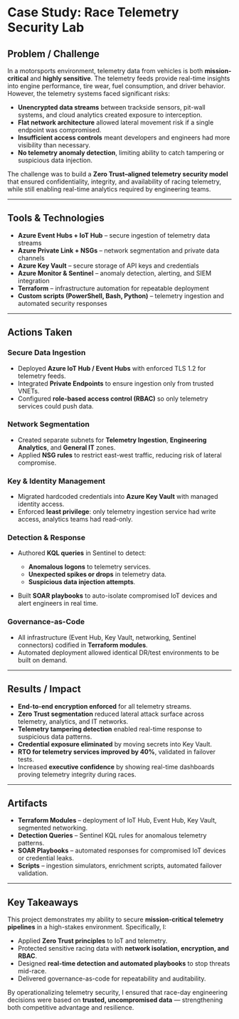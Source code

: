 # Case Study: Race Telemetry Security Lab

## Problem / Challenge

In a motorsports environment, telemetry data from vehicles is both **mission-critical** and **highly sensitive**. The telemetry feeds provide real-time insights into engine performance, tire wear, fuel consumption, and driver behavior. However, the telemetry systems faced significant risks:

* **Unencrypted data streams** between trackside sensors, pit-wall systems, and cloud analytics created exposure to interception.
* **Flat network architecture** allowed lateral movement risk if a single endpoint was compromised.
* **Insufficient access controls** meant developers and engineers had more visibility than necessary.
* **No telemetry anomaly detection**, limiting ability to catch tampering or suspicious data injection.

The challenge was to build a **Zero Trust–aligned telemetry security model** that ensured confidentiality, integrity, and availability of racing telemetry, while still enabling real-time analytics required by engineering teams.

---

## Tools & Technologies

* **Azure Event Hubs + IoT Hub** – secure ingestion of telemetry data streams
* **Azure Private Link + NSGs** – network segmentation and private data channels
* **Azure Key Vault** – secure storage of API keys and credentials
* **Azure Monitor & Sentinel** – anomaly detection, alerting, and SIEM integration
* **Terraform** – infrastructure automation for repeatable deployment
* **Custom scripts (PowerShell, Bash, Python)** – telemetry ingestion and automated security responses

---

## Actions Taken

### Secure Data Ingestion

* Deployed **Azure IoT Hub / Event Hubs** with enforced TLS 1.2 for telemetry feeds.
* Integrated **Private Endpoints** to ensure ingestion only from trusted VNETs.
* Configured **role-based access control (RBAC)** so only telemetry services could push data.

### Network Segmentation

* Created separate subnets for **Telemetry Ingestion**, **Engineering Analytics**, and **General IT** zones.
* Applied **NSG rules** to restrict east-west traffic, reducing risk of lateral compromise.

### Key & Identity Management

* Migrated hardcoded credentials into **Azure Key Vault** with managed identity access.
* Enforced **least privilege**: only telemetry ingestion service had write access, analytics teams had read-only.

### Detection & Response

* Authored **KQL queries** in Sentinel to detect:

  * **Anomalous logons** to telemetry services.
  * **Unexpected spikes or drops** in telemetry data.
  * **Suspicious data injection attempts**.
* Built **SOAR playbooks** to auto-isolate compromised IoT devices and alert engineers in real time.

### Governance-as-Code

* All infrastructure (Event Hub, Key Vault, networking, Sentinel connectors) codified in **Terraform modules**.
* Automated deployment allowed identical DR/test environments to be built on demand.

---

## Results / Impact

* **End-to-end encryption enforced** for all telemetry streams.
* **Zero Trust segmentation** reduced lateral attack surface across telemetry, analytics, and IT networks.
* **Telemetry tampering detection** enabled real-time response to suspicious data patterns.
* **Credential exposure eliminated** by moving secrets into Key Vault.
* **RTO for telemetry services improved by 40%**, validated in failover tests.
* Increased **executive confidence** by showing real-time dashboards proving telemetry integrity during races.

---

## Artifacts

* **Terraform Modules** – deployment of IoT Hub, Event Hub, Key Vault, segmented networking.
* **Detection Queries** – Sentinel KQL rules for anomalous telemetry patterns.
* **SOAR Playbooks** – automated responses for compromised IoT devices or credential leaks.
* **Scripts** – ingestion simulators, enrichment scripts, automated failover validation.

---

## Key Takeaways

This project demonstrates my ability to secure **mission-critical telemetry pipelines** in a high-stakes environment. Specifically, I:

* Applied **Zero Trust principles** to IoT and telemetry.
* Protected sensitive racing data with **network isolation, encryption, and RBAC**.
* Designed **real-time detection and automated playbooks** to stop threats mid-race.
* Delivered governance-as-code for repeatability and auditability.

By operationalizing telemetry security, I ensured that race-day engineering decisions were based on **trusted, uncompromised data** — strengthening both competitive advantage and resilience.
